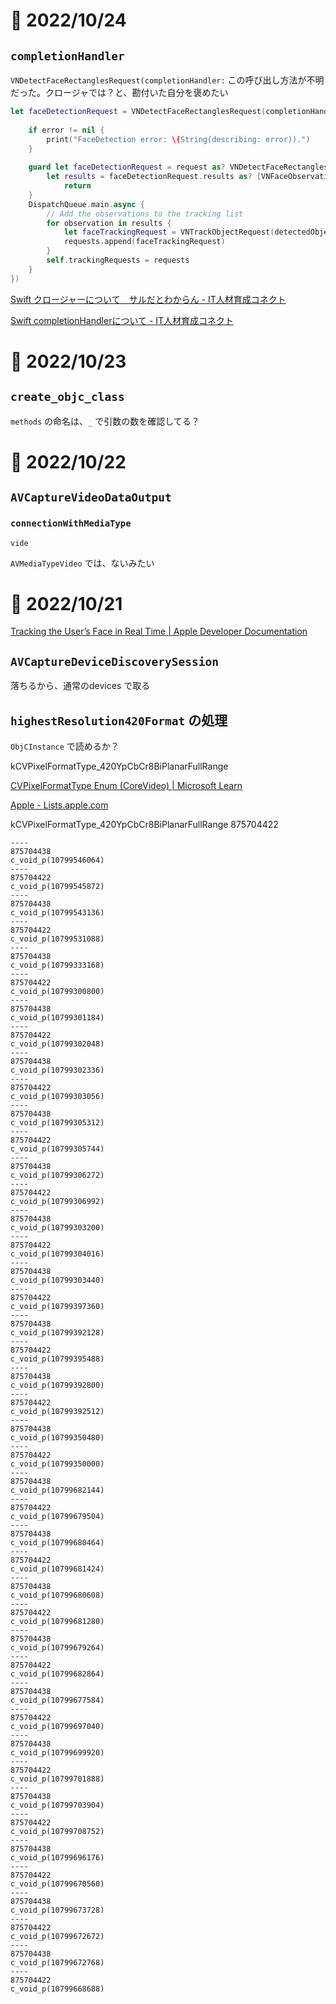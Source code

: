# 📝 2022/10/24


## `completionHandler`

`VNDetectFaceRectanglesRequest(completionHandler:` この呼び出し方法が不明だった。クロージャでは？と、勘付いた自分を褒めたい



``` .swift
let faceDetectionRequest = VNDetectFaceRectanglesRequest(completionHandler: { (request, error) in
    
    if error != nil {
        print("FaceDetection error: \(String(describing: error)).")
    }
    
    guard let faceDetectionRequest = request as? VNDetectFaceRectanglesRequest,
        let results = faceDetectionRequest.results as? [VNFaceObservation] else {
            return
    }
    DispatchQueue.main.async {
        // Add the observations to the tracking list
        for observation in results {
            let faceTrackingRequest = VNTrackObjectRequest(detectedObjectObservation: observation)
            requests.append(faceTrackingRequest)
        }
        self.trackingRequests = requests
    }
})
```


[Swift クロージャーについて　サルだとわからん - IT人材育成コネクト](https://connect-solution.net/jp/2019/11/23/swift-%e3%82%af%e3%83%ad%e3%83%bc%e3%82%b8%e3%83%a3%e3%83%bc%e3%81%ab%e3%81%a4%e3%81%84%e3%81%a6%e3%80%80%e3%82%b5%e3%83%ab%e3%81%a0%e3%81%a8%e3%82%8f%e3%81%8b%e3%82%89%e3%82%93/)

[Swift completionHandlerについて - IT人材育成コネクト](https://connect-solution.net/jp/2021/07/11/swift-completionhandler-2/)


# 📝 2022/10/23

## `create_objc_class`

`methods` の命名は、`_` で引数の数を確認してる？


# 📝 2022/10/22


## `AVCaptureVideoDataOutput`

### `connectionWithMediaType`

`vide`


`AVMediaTypeVideo` では、ないみたい

# 📝 2022/10/21

[Tracking the User’s Face in Real Time | Apple Developer Documentation](https://developer.apple.com/documentation/vision/tracking_the_user_s_face_in_real_time?language=objc)



## `AVCaptureDeviceDiscoverySession`

落ちるから、通常のdevices で取る

## `highestResolution420Format` の処理


`ObjCInstance` で読めるか？



kCVPixelFormatType_420YpCbCr8BiPlanarFullRange

[CVPixelFormatType Enum (CoreVideo) | Microsoft Learn](https://learn.microsoft.com/en-us/dotnet/api/corevideo.cvpixelformattype?view=xamarin-mac-sdk-14)

[Apple - Lists.apple.com](https://lists.apple.com/archives/cocoa-dev/2017/Jun/msg00144.html)

kCVPixelFormatType_420YpCbCr8BiPlanarFullRange    875704422



``` .log
----
875704438
c_void_p(10799546064)
----
875704422
c_void_p(10799545872)
----
875704438
c_void_p(10799543136)
----
875704422
c_void_p(10799531088)
----
875704438
c_void_p(10799333168)
----
875704422
c_void_p(10799300800)
----
875704438
c_void_p(10799301184)
----
875704422
c_void_p(10799302048)
----
875704438
c_void_p(10799302336)
----
875704422
c_void_p(10799303056)
----
875704438
c_void_p(10799305312)
----
875704422
c_void_p(10799305744)
----
875704438
c_void_p(10799306272)
----
875704422
c_void_p(10799306992)
----
875704438
c_void_p(10799303200)
----
875704422
c_void_p(10799304016)
----
875704438
c_void_p(10799303440)
----
875704422
c_void_p(10799397360)
----
875704438
c_void_p(10799392128)
----
875704422
c_void_p(10799395488)
----
875704438
c_void_p(10799392800)
----
875704422
c_void_p(10799392512)
----
875704438
c_void_p(10799350480)
----
875704422
c_void_p(10799350000)
----
875704438
c_void_p(10799682144)
----
875704422
c_void_p(10799679504)
----
875704438
c_void_p(10799680464)
----
875704422
c_void_p(10799681424)
----
875704438
c_void_p(10799680608)
----
875704422
c_void_p(10799681280)
----
875704438
c_void_p(10799679264)
----
875704422
c_void_p(10799682864)
----
875704438
c_void_p(10799677584)
----
875704422
c_void_p(10799697040)
----
875704438
c_void_p(10799699920)
----
875704422
c_void_p(10799701888)
----
875704438
c_void_p(10799703904)
----
875704422
c_void_p(10799708752)
----
875704438
c_void_p(10799696176)
----
875704422
c_void_p(10799670560)
----
875704438
c_void_p(10799673728)
----
875704422
c_void_p(10799672672)
----
875704438
c_void_p(10799672768)
----
875704422
c_void_p(10799668688)


```
